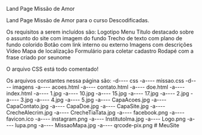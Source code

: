 Land Page Missão de Amor

Land Page Missão de Amor para o curso Descodificadas.

Os requisitos a serem incluídos são:
Logotipo
Menu
Título destacado sobre o assunto do site com imagem do fundo
Trecho de texto com plano de fundo colorido
Botão com link interno ou externo
Imagens com descrições
Vídeo
Mapa de localização
Formulário para coletar cadastro
Rodapé com a frase criado por seunome

O arquivo CSS está todo comentado!

Os arquivos constantes nessa página são:
-d---- css
-a---- missao.css
-d---- imagens
-a---- acoes.html
-a---- contato.html
-a---- doe.html
-a---- index.html
-a---- 1.jpg
-a---- 10.jpg
-a---- 15.jpg
-a---- 17.jpg
-a---- 2.jpg
-a---- 3.jpg
-a---- 4.jpg
-a---- 5.jpg
-a---- CapaAcoes.jpg
-a---- CapaContato.jpg
-a---- CapaDoe.jpg
-a---- CapaSite.jpg
-a---- CrecheAlecrim.jpg
-a---- CrecheTiaTata.jpg
-a---- facebook.png
-a---- favicon.ico
-a---- instagram.png
-a---- InstitutoIma.jpg
-a---- Logo.png
-a---- lupa.png
-a---- MissaoMapa.jpg
-a---- qrcode-pix.png
#   M e u S i t e  
 